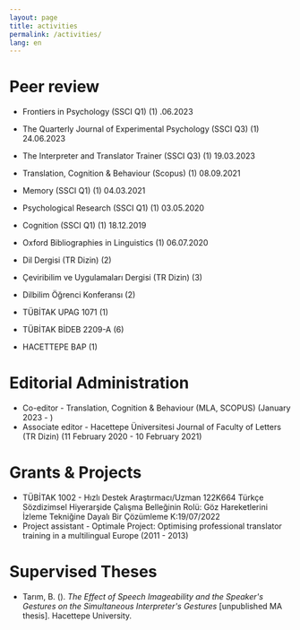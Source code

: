 ```yaml
---
layout: page
title: activities
permalink: /activities/
lang: en
---
```


# Peer review
- Frontiers in Psychology (SSCI Q1) (1) .06.2023
- The Quarterly Journal of Experimental Psychology (SSCI Q3) (1) 24.06.2023
- The Interpreter and Translator Trainer (SSCI Q3) (1) 19.03.2023
- Translation, Cognition & Behaviour (Scopus) (1) 08.09.2021
- Memory (SSCI Q1) (1) 04.03.2021
- Psychological Research (SSCI Q1) (1) 03.05.2020
- Cognition (SSCI Q1) (1) 18.12.2019

- Oxford Bibliographies in Linguistics (1) 06.07.2020

- Dil Dergisi (TR Dizin) (2)
- Çeviribilim ve Uygulamaları Dergisi (TR Dizin) (3)
- Dilbilim Öğrenci Konferansı (2)

- TÜBİTAK UPAG 1071 (1)
- TÜBİTAK BİDEB 2209-A (6)
- HACETTEPE BAP (1)

# Editorial Administration
- Co-editor - Translation, Cognition & Behaviour (MLA, SCOPUS) (January 2023 - )
- Associate editor - Hacettepe Üniversitesi Journal of Faculty of Letters (TR Dizin) (11 February 2020 - 10 February 2021)

# Grants & Projects
- TÜBİTAK 1002 - Hızlı Destek	Araştırmacı/Uzman	122K664	Türkçe Sözdizimsel Hiyerarşide Çalışma Belleğinin Rolü: Göz Hareketlerini İzleme Tekniğine Dayalı Bir Çözümleme	K:19/07/2022
- Project assistant - Optimale Project: Optimising professional translator training in a multilingual Europe (2011 - 2013)

# Supervised Theses
- Tarım, B. (). *The Effect of Speech Imageability and the Speaker's Gestures on the Simultaneous Interpreter's Gestures* [unpublished MA thesis]. Hacettepe University.
